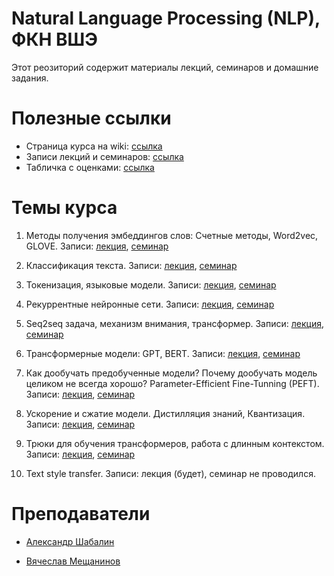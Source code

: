 # Natural Language Processing (NLP), ФКН ВШЭ

Этот реозиторий содержит материалы лекций, семинаров и домашние задания.

# Полезные ссылки

* Страница курса на wiki: [ссылка](http://wiki.cs.hse.ru/Глубинное_обучение_для_текстовых_данных_23/24)
* Записи лекций и семинаров: [ссылка](https://www.youtube.com/playlist?list=PLEwK9wdS5g0pc4NeOQqGLPcxmBHGUjnWB)
* Табличка с оценками: [ссылка](https://docs.google.com/spreadsheets/d/1J7zVSrdglNnnVgoTmrgC1YlPBlY1M8LViqjRlLdC0MY/edit?usp=sharing)

# Темы курса

1. Методы получения эмбеддингов слов: Счетные методы, Word2vec, GLOVE. Записи: [лекция](https://www.youtube.com/watch?v=Ji68egxAWgw), [семинар](https://www.youtube.com/watch?v=My80O5Vx6fs&list=PLEwK9wdS5g0pc4NeOQqGLPcxmBHGUjnWB&index=2)

1. Классификация текста. Записи: [лекция](https://www.youtube.com/watch?v=mNs0_icYp4I), [семинар](https://www.youtube.com/watch?v=FFmsejByamQ&list=PLEwK9wdS5g0pc4NeOQqGLPcxmBHGUjnWB&index=4)

1. Токенизация, языковые модели. Записи: [лекция](https://www.youtube.com/watch?v=_WPXfEAsbTE), [семинар](https://www.youtube.com/watch?v=RrdYiCs2-zI&list=PLEwK9wdS5g0pc4NeOQqGLPcxmBHGUjnWB&index=6)

1. Рекуррентные нейронные сети. Записи: [лекция](https://www.youtube.com/watch?v=9BBGEMI50O8&list=PLEwK9wdS5g0pc4NeOQqGLPcxmBHGUjnWB&index=7), [семинар](https://www.youtube.com/watch?v=6ojpRmCea0M&list=PLEwK9wdS5g0pc4NeOQqGLPcxmBHGUjnWB&index=8)

1. Seq2seq задача, механизм внимания, трансформер. Записи: [лекция](https://www.youtube.com/watch?v=0_t0-uvihJ0&list=PLEwK9wdS5g0pc4NeOQqGLPcxmBHGUjnWB&index=10), [семинар](https://www.youtube.com/watch?v=E1btQgjPt2o&list=PLEwK9wdS5g0pc4NeOQqGLPcxmBHGUjnWB&index=9)

1. Трансформерные модели: GPT, BERT. Записи: [лекция](https://www.youtube.com/watch?v=rZFu1UoOejo&list=PLEwK9wdS5g0pc4NeOQqGLPcxmBHGUjnWB&index=11), [семинар](https://www.youtube.com/watch?v=iMuqGlDyxLQ&list=PLEwK9wdS5g0pc4NeOQqGLPcxmBHGUjnWB&index=12)

1. Как дообучать предобученные модели? Почему дообучать модель целиком не всегда хорошо? Parameter-Efficient Fine-Tunning (PEFT). Записи: [лекция](https://www.youtube.com/watch?v=Ylj9M_Ufy64&list=PLEwK9wdS5g0pc4NeOQqGLPcxmBHGUjnWB&index=14), [семинар](https://www.youtube.com/watch?v=qlyTrdLMrKs&list=PLEwK9wdS5g0pc4NeOQqGLPcxmBHGUjnWB&index=15)

1. Ускорение и сжатие модели. Дистилляция знаний, Квантизация. Записи: [лекция](https://www.youtube.com/watch?v=dUMZvLLtKPI&list=PLEwK9wdS5g0pc4NeOQqGLPcxmBHGUjnWB&index=17), [семинар](https://www.youtube.com/watch?v=32IrfjUlp3U&list=PLEwK9wdS5g0pc4NeOQqGLPcxmBHGUjnWB&index=17)

1. Трюки для обучения трансформеров, работа с длинным контекстом. Записи: [лекция](https://www.youtube.com/watch?v=gIya8SHsX2s&list=PLEwK9wdS5g0pc4NeOQqGLPcxmBHGUjnWB&index=18), [семинар](https://www.youtube.com/watch?v=C8Rw99tdqqc&list=PLEwK9wdS5g0pc4NeOQqGLPcxmBHGUjnWB&index=19)

1. Text style transfer. Записи: лекция (будет), семинар не проводился.

# Преподаватели

* [Александр Шабалин](https://t.me/amshabalin)

* [Вячеслав Мещанинов](https://t.me/meshchaninov01)
